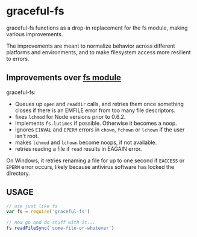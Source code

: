 # graceful-fs

graceful-fs functions as a drop-in replacement for the fs module,
making various improvements.

The improvements are meant to normalize behavior across different
platforms and environments, and to make filesystem access more
resilient to errors.














































































<extoc></extoc>

## Improvements over [fs module](http://api.nodejs.org/fs.html)

graceful-fs:

* Queues up `open` and `readdir` calls, and retries them once
  something closes if there is an EMFILE error from too many file
  descriptors.
* fixes `lchmod` for Node versions prior to 0.6.2.
* implements `fs.lutimes` if possible. Otherwise it becomes a noop.
* ignores `EINVAL` and `EPERM` errors in `chown`, `fchown` or
  `lchown` if the user isn't root.
* makes `lchmod` and `lchown` become noops, if not available.
* retries reading a file if `read` results in EAGAIN error.

On Windows, it retries renaming a file for up to one second if `EACCESS`
or `EPERM` error occurs, likely because antivirus software has locked
the directory.

## USAGE

```javascript
// use just like fs
var fs = require('graceful-fs')

// now go and do stuff with it...
fs.readFileSync('some-file-or-whatever')
```
